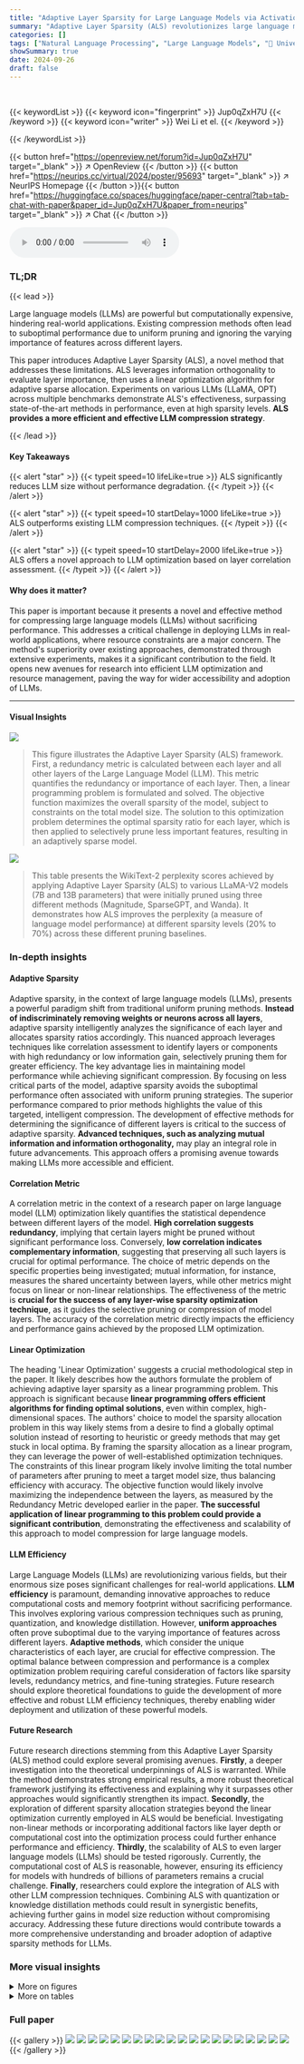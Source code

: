 ```yaml
---
title: "Adaptive Layer Sparsity for Large Language Models via Activation Correlation Assessment"
summary: "Adaptive Layer Sparsity (ALS) revolutionizes large language model (LLM) compression by intelligently pruning less important layers, achieving significant size reduction without performance loss.  It o..."
categories: []
tags: ["Natural Language Processing", "Large Language Models", "🏢 University of Birmingham",]
showSummary: true
date: 2024-09-26
draft: false
---
```


<br>

{{< keywordList >}}
{{< keyword icon="fingerprint" >}} Jup0qZxH7U {{< /keyword >}}
{{< keyword icon="writer" >}} Wei Li et el. {{< /keyword >}}
 
{{< /keywordList >}}

{{< button href="https://openreview.net/forum?id=Jup0qZxH7U" target="_blank" >}}
↗ OpenReview
{{< /button >}}
{{< button href="https://neurips.cc/virtual/2024/poster/95693" target="_blank" >}}
↗ NeurIPS Homepage
{{< /button >}}{{< button href="https://huggingface.co/spaces/huggingface/paper-central?tab=tab-chat-with-paper&paper_id=Jup0qZxH7U&paper_from=neurips" target="_blank" >}}
↗ Chat
{{< /button >}}



<audio controls>
    <source src="https://ai-paper-reviewer.com/Jup0qZxH7U/podcast.wav" type="audio/wav">
    Your browser does not support the audio element.
</audio>


### TL;DR


{{< lead >}}

Large language models (LLMs) are powerful but computationally expensive, hindering real-world applications.  Existing compression methods often lead to suboptimal performance due to uniform pruning and ignoring the varying importance of features across different layers.

This paper introduces Adaptive Layer Sparsity (ALS), a novel method that addresses these limitations. ALS leverages information orthogonality to evaluate layer importance, then uses a linear optimization algorithm for adaptive sparse allocation. Experiments on various LLMs (LLaMA, OPT) across multiple benchmarks demonstrate ALS's effectiveness, surpassing state-of-the-art methods in performance, even at high sparsity levels. **ALS provides a more efficient and effective LLM compression strategy**.

{{< /lead >}}


#### Key Takeaways

{{< alert "star" >}}
{{< typeit speed=10 lifeLike=true >}} ALS significantly reduces LLM size without performance degradation. {{< /typeit >}}
{{< /alert >}}

{{< alert "star" >}}
{{< typeit speed=10 startDelay=1000 lifeLike=true >}} ALS outperforms existing LLM compression techniques. {{< /typeit >}}
{{< /alert >}}

{{< alert "star" >}}
{{< typeit speed=10 startDelay=2000 lifeLike=true >}} ALS offers a novel approach to LLM optimization based on layer correlation assessment. {{< /typeit >}}
{{< /alert >}}

#### Why does it matter?
This paper is important because it presents a novel and effective method for compressing large language models (LLMs) without sacrificing performance. This addresses a critical challenge in deploying LLMs in real-world applications, where resource constraints are a major concern. The method's superiority over existing approaches, demonstrated through extensive experiments, makes it a significant contribution to the field.  It opens new avenues for research into efficient LLM optimization and resource management, paving the way for wider accessibility and adoption of LLMs.

------
#### Visual Insights



![](https://ai-paper-reviewer.com/Jup0qZxH7U/figures_1_1.jpg)

> This figure illustrates the Adaptive Layer Sparsity (ALS) framework.  First, a redundancy metric is calculated between each layer and all other layers of the Large Language Model (LLM). This metric quantifies the redundancy or importance of each layer.  Then, a linear programming problem is formulated and solved. The objective function maximizes the overall sparsity of the model, subject to constraints on the total model size. The solution to this optimization problem determines the optimal sparsity ratio for each layer, which is then applied to selectively prune less important features, resulting in an adaptively sparse model.





![](https://ai-paper-reviewer.com/Jup0qZxH7U/tables_6_1.jpg)

> This table presents the WikiText-2 perplexity scores achieved by applying Adaptive Layer Sparsity (ALS) to various LLaMA-V2 models (7B and 13B parameters) that were initially pruned using three different methods (Magnitude, SparseGPT, and Wanda).  It demonstrates how ALS improves the perplexity (a measure of language model performance) at different sparsity levels (20% to 70%) across these different pruning baselines.





### In-depth insights


#### Adaptive Sparsity
Adaptive sparsity, in the context of large language models (LLMs), presents a powerful paradigm shift from traditional uniform pruning methods.  **Instead of indiscriminately removing weights or neurons across all layers**, adaptive sparsity intelligently analyzes the significance of each layer and allocates sparsity ratios accordingly. This nuanced approach leverages techniques like correlation assessment to identify layers or components with high redundancy or low information gain, selectively pruning them for greater efficiency.  The key advantage lies in maintaining model performance while achieving significant compression.  By focusing on less critical parts of the model, adaptive sparsity avoids the suboptimal performance often associated with uniform pruning strategies.  The superior performance compared to prior methods highlights the value of this targeted, intelligent compression.  The development of effective methods for determining the significance of different layers is critical to the success of adaptive sparsity.  **Advanced techniques, such as analyzing mutual information and information orthogonality,** may play an integral role in future advancements. This approach offers a promising avenue towards making LLMs more accessible and efficient.

#### Correlation Metric
A correlation metric in the context of a research paper on large language model (LLM) optimization likely quantifies the statistical dependence between different layers of the model.  **High correlation suggests redundancy**, implying that certain layers might be pruned without significant performance loss. Conversely, **low correlation indicates complementary information**, suggesting that preserving all such layers is crucial for optimal performance.  The choice of metric depends on the specific properties being investigated; mutual information, for instance, measures the shared uncertainty between layers, while other metrics might focus on linear or non-linear relationships.  The effectiveness of the metric is **crucial for the success of any layer-wise sparsity optimization technique**, as it guides the selective pruning or compression of model layers. The accuracy of the correlation metric directly impacts the efficiency and performance gains achieved by the proposed LLM optimization.

#### Linear Optimization
The heading 'Linear Optimization' suggests a crucial methodological step in the paper.  It likely describes how the authors formulate the problem of achieving adaptive layer sparsity as a linear programming problem. This approach is significant because **linear programming offers efficient algorithms for finding optimal solutions**, even within complex, high-dimensional spaces. The authors' choice to model the sparsity allocation problem in this way likely stems from a desire to find a globally optimal solution instead of resorting to heuristic or greedy methods that may get stuck in local optima.  By framing the sparsity allocation as a linear program, they can leverage the power of well-established optimization techniques. The constraints of this linear program likely involve limiting the total number of parameters after pruning to meet a target model size, thus balancing efficiency with accuracy.  The objective function would likely involve maximizing the independence between the layers, as measured by the Redundancy Metric developed earlier in the paper. **The successful application of linear programming to this problem could provide a significant contribution**, demonstrating the effectiveness and scalability of this approach to model compression for large language models.

#### LLM Efficiency
Large Language Models (LLMs) are revolutionizing various fields, but their enormous size poses significant challenges for real-world applications.  **LLM efficiency** is paramount, demanding innovative approaches to reduce computational costs and memory footprint without sacrificing performance.  This involves exploring various compression techniques such as pruning, quantization, and knowledge distillation.  However, **uniform approaches** often prove suboptimal due to the varying importance of features across different layers.  **Adaptive methods**, which consider the unique characteristics of each layer, are crucial for effective compression.  The optimal balance between compression and performance is a complex optimization problem requiring careful consideration of factors like sparsity levels, redundancy metrics, and fine-tuning strategies.  Future research should explore theoretical foundations to guide the development of more effective and robust LLM efficiency techniques, thereby enabling wider deployment and utilization of these powerful models.

#### Future Research
Future research directions stemming from this Adaptive Layer Sparsity (ALS) method could explore several promising avenues. **Firstly**, a deeper investigation into the theoretical underpinnings of ALS is warranted. While the method demonstrates strong empirical results, a more robust theoretical framework justifying its effectiveness and explaining why it surpasses other approaches would significantly strengthen its impact.  **Secondly**, the exploration of different sparsity allocation strategies beyond the linear optimization currently employed in ALS would be beneficial. Investigating non-linear methods or incorporating additional factors like layer depth or computational cost into the optimization process could further enhance performance and efficiency. **Thirdly**, the scalability of ALS to even larger language models (LLMs) should be tested rigorously.  Currently, the computational cost of ALS is reasonable, however, ensuring its efficiency for models with hundreds of billions of parameters remains a crucial challenge. **Finally**,  researchers could explore the integration of ALS with other LLM compression techniques. Combining ALS with quantization or knowledge distillation methods could result in synergistic benefits, achieving further gains in model size reduction without compromising accuracy.  Addressing these future directions would contribute towards a more comprehensive understanding and broader adoption of adaptive sparsity methods for LLMs.


### More visual insights

<details>
<summary>More on figures
</summary>


![](https://ai-paper-reviewer.com/Jup0qZxH7U/figures_9_1.jpg)

> This figure presents three subplots visualizing the impact of different factors on the performance of the language model. (a) shows how perplexity decreases slightly as the amount of calibration data increases; (b) illustrates the model's stable performance when pruning bounds are between 30% and 70%; and (c) demonstrates that higher redundancy metrics correlate with lower performance.


![](https://ai-paper-reviewer.com/Jup0qZxH7U/figures_19_1.jpg)

> This figure visualizes the correlation matrices obtained by solving the problem under different experimental settings. It shows the heatmaps of the Redundancy Metric (RM) for various LLMs (LLaMA-V1 7B, 13B, 30B, 65B; LLaMA-V2 7B, 13B, 70B; LLaMA-V3 8B) at different sparsity levels (50% for the first set of models, and various levels for the second set of models). The color intensity represents the redundancy between layers, with darker colors indicating higher redundancy.


![](https://ai-paper-reviewer.com/Jup0qZxH7U/figures_20_1.jpg)

> This figure visualizes the correlation matrices obtained by solving the redundancy problem using the proposed method for different LLMs at various sparsity levels.  Specifically, it showcases heatmaps representing the Redundancy Metric (RM) for different models, illustrating the correlation between layers.  The color intensity in the heatmaps indicates the level of redundancy, with darker shades representing higher redundancy and lighter shades representing lower redundancy.


![](https://ai-paper-reviewer.com/Jup0qZxH7U/figures_20_2.jpg)

> This figure visualizes the correlation matrices obtained by solving the linear programming problem in the ALS method, showing the redundancy among layers in different LLMs at various sparsity levels (50% for LLaMA-V1/V2/V3 and various levels for LLaMA-V2 7B/13B). The heatmaps represent the Redundancy Metric (RM), with darker colors indicating higher redundancy between layers. The figure aims to illustrate how the proposed ALS method effectively allocates sparsity ratios across different layers based on their redundancy, achieving fine-grained optimization of LLMs.


![](https://ai-paper-reviewer.com/Jup0qZxH7U/figures_21_1.jpg)

> This figure visualizes the sparsity ratio allocation across different layers of LLAMA-V2 7B and 13B models at various sparsity levels (30%, 40%, 50%, 60%, 70%).  Each sub-figure represents a specific model and sparsity level, showing the allocated sparsity ratio for each layer (Q, K, V, O, gate, up, down) using a color gradient.  The color intensity represents the sparsity ratio, with darker shades indicating higher sparsity.


![](https://ai-paper-reviewer.com/Jup0qZxH7U/figures_21_2.jpg)

> The figure shows the result of an experiment on the impact of granularity on perplexity (PPL) in the LLAMA-V2 7B model.  Initially, PPL remains relatively constant for granularities of 0.1 and 0.5. It then decreases to 9.86 at a granularity of 1 and further to 9.67 at a granularity of 5. Beyond this point, the smoothed curve shows a subsequent rise in PPL, indicating that excessively high granularity may negatively impact model performance.  This illustrates a necessary balance in optimizing granularity to minimize PPL and enhance model accuracy and efficiency.


![](https://ai-paper-reviewer.com/Jup0qZxH7U/figures_22_1.jpg)

> This figure compares two different decreasing functions used in the paper's Adaptive Layer Sparsity (ALS) method. The x-axis represents the sum of redundancy metrics between a layer and other layers.  The y-axis represents the importance factor (wi) calculated by each function.  The original expression shows a steeper decline, suggesting a more aggressive reduction in importance as redundancy increases. The modified expression exhibits a gentler decrease, which might offer a more balanced adjustment to sparsity ratios across layers. This choice of functions impacts the distribution of sparsity across the layers of the language model and is a crucial element of the ALS algorithm.


![](https://ai-paper-reviewer.com/Jup0qZxH7U/figures_22_2.jpg)

> This figure compares two different decreasing functions used in the Adaptive Layer Sparsity (ALS) method for allocating sparsity ratios across layers.  The original expression,  ωi = exp(−(∑j≠iRM(xi,xj)−1)), is compared against a modified expression. The x-axis represents the sum of redundancy metrics (RM) between a given layer and other layers, while the y-axis represents the resulting importance weight (ωi) for that layer.  The plot shows how the different functions transform the redundancy values into importance weights, highlighting the impact of the function choice on the sparsity allocation.


![](https://ai-paper-reviewer.com/Jup0qZxH7U/figures_23_1.jpg)

> This figure shows the error bars for the accuracy of seven zero-shot tasks using the LLaMA-V2 7B model with 50% sparsity. The error bars represent the standard deviation of multiple runs of the experiments, providing a measure of the variability in the results.  The tasks are winogrande, piqa, openbookqa, hellaswag, boolq, arc-easy, arc-challenge, and rte.  The different colored bars represent the different pruning methods: Magnitude, Magnitude with ALS, SparseGPT, SparseGPT with ALS, Wanda, and Wanda with ALS.


![](https://ai-paper-reviewer.com/Jup0qZxH7U/figures_24_1.jpg)

> This figure presents the results of three experiments evaluating different aspects of the proposed Adaptive Layer Sparsity (ALS) method. (a) shows that increasing the amount of calibration data leads to a small decrease in perplexity (PPL), demonstrating the robustness of ALS. (b) shows that model performance is stable when the pruning bounds are set between 30% and 70%, which is a practical range for efficient pruning. (c) demonstrates a negative correlation between model redundancy and PPL, suggesting that minimizing redundancy is essential for improving the model's performance.


![](https://ai-paper-reviewer.com/Jup0qZxH7U/figures_24_2.jpg)

> This figure presents the results of three experiments analyzing the impact of different factors on the performance of the proposed Adaptive Layer Sparsity (ALS) method.  (a) shows the relationship between the amount of calibration data used and the perplexity (PPL) score, indicating a slight improvement with increased data but a limited effect. (b) demonstrates the relative stability of model performance across a range of pruning bounds (30% to 70%), suggesting the robustness of the method. (c) illustrates a negative correlation between model redundancy (measured using the Redundancy Metric or RM) and model performance (PPL), highlighting that minimizing redundancy leads to improved performance.


</details>




<details>
<summary>More on tables
</summary>


![](https://ai-paper-reviewer.com/Jup0qZxH7U/tables_6_2.jpg)
> This table presents the WikiText-2 perplexity scores achieved by different sparse language models (LLaMA-V1, LLaMA-V2, LLaMA-V3, and OPT) at a 50% sparsity rate.  The models were pruned using three different methods: Magnitude, SparseGPT, and Wanda.  The table shows the perplexity of each model before and after applying the Adaptive Layer Sparsity (ALS) method, illustrating the impact of ALS on model performance. 

![](https://ai-paper-reviewer.com/Jup0qZxH7U/tables_7_1.jpg)
> This table presents the average accuracy across seven zero-shot tasks for various LLMs (LLaMA-V1, LLaMA-V2, LLaMA-V3, and OPT) at a 50% sparsity rate.  The results are compared across different pruning methods (Dense, Magnitude, Magnitude w. ALS, SparseGPT, SparseGPT w. ALS, Wanda, and Wanda w. ALS).  The table shows the impact of the ALS method on the accuracy of sparse LLMs.

![](https://ai-paper-reviewer.com/Jup0qZxH7U/tables_7_2.jpg)
> This table presents the average accuracy across seven zero-shot tasks for various large language models (LLMs) at 50% sparsity.  It compares the performance of different pruning methods (Magnitude, SparseGPT, Wanda) with and without the Adaptive Layer Sparsity (ALS) approach.  The results show the impact of ALS on the performance of different LLMs under the condition of high sparsity.

![](https://ai-paper-reviewer.com/Jup0qZxH7U/tables_8_1.jpg)
> This table presents the WikiText-2 perplexity results for various large language models (LLMs) after applying adaptive layer sparsity (ALS) at a 50% sparsity rate.  It compares the performance of ALS against three baseline pruning methods (Magnitude, SparseGPT, and Wanda) across different LLM sizes and architectures, showcasing the impact of ALS on perplexity scores.

![](https://ai-paper-reviewer.com/Jup0qZxH7U/tables_8_2.jpg)
> This table presents the results of an ablation study that investigates the impact of different feature choices (input, output, gate) on the performance of the model in terms of perplexity (PPL) on the WikiText-2 dataset and accuracy (ACC) on zero-shot tasks.  It shows how the choice of features affects the model's ability to learn representations and generalize to new tasks.

![](https://ai-paper-reviewer.com/Jup0qZxH7U/tables_8_3.jpg)
> This table presents the results of an ablation study on the impact of feature and weight normalization on the performance of the proposed method.  It compares the WikiText-2 perplexity (PPL) and average accuracy (ACC) across three different settings: using no normalization (Vanilla), normalizing only features (Feature-Norm), and normalizing both features and weights (Feature-Norm+Weight-Norm).  The results show that applying feature and weight normalization leads to improvements in accuracy, while perplexity remains relatively stable.

![](https://ai-paper-reviewer.com/Jup0qZxH7U/tables_9_1.jpg)
> This table presents the WikiText-2 perplexity scores achieved by the Wanda model with and without ALS (Adaptive Layer Sparsity) and OWL (Outlier Weighed Layerwise Sparsity) at different sparsity levels (50%, 2:4, 4:8).  It demonstrates the comparative performance of these different sparsity allocation methods on a specific LLM model and benchmark dataset, highlighting the effectiveness of ALS.

![](https://ai-paper-reviewer.com/Jup0qZxH7U/tables_17_1.jpg)
> This table presents the average accuracy across seven zero-shot tasks for various large language models (LLMs) at 50% sparsity.  The models include different versions of LLaMA and OPT, each pruned using different methods (Magnitude, SparseGPT, Wanda) with and without the Adaptive Layer Sparsity (ALS) method. The table allows for comparison of the performance impact of ALS across different LLMs and pruning techniques.

![](https://ai-paper-reviewer.com/Jup0qZxH7U/tables_17_2.jpg)
> This table presents the average accuracy across seven zero-shot tasks for various large language models (LLMs) at 50% sparsity.  The results compare the performance of different pruning methods (Magnitude, SparseGPT, Wanda) both with and without the Adaptive Layer Sparsity (ALS) technique. This allows for a direct comparison of the effectiveness of ALS in improving the performance of sparse LLMs.

![](https://ai-paper-reviewer.com/Jup0qZxH7U/tables_17_3.jpg)
> This table presents the average accuracy across seven zero-shot tasks for various LLMs (LLaMA-V1, LLaMA-V2, LLaMA-V3, and OPT) at a 50% sparsity level.  It compares the performance of different pruning methods (Dense, Magnitude, Magnitude w. ALS, SparseGPT, SparseGPT w. ALS, Wanda, and Wanda w. ALS).  The results show the impact of the Adaptive Layer Sparsity (ALS) method on improving the accuracy of sparse LLMs. 

![](https://ai-paper-reviewer.com/Jup0qZxH7U/tables_18_1.jpg)
> This table presents the WikiText-2 perplexity results for several large language models (LLMs) at a 50% sparsity rate.  Different pruning methods (Magnitude, SparseGPT, Wanda) were used, and the results both with and without the Adaptive Layer Sparsity (ALS) method are shown. This allows for a comparison of the effectiveness of ALS across different LLMs and base pruning techniques.

![](https://ai-paper-reviewer.com/Jup0qZxH7U/tables_18_2.jpg)
> This table presents the WikiText-2 perplexity results for the LLaMA-V2 7B and 13B models at various sparsity levels (20% to 70%).  It compares the performance of ALS against three baseline methods (Magnitude, SparseGPT, and Wanda) both with and without the ALS method applied. The table shows how the perplexity changes across different sparsity levels and methods, demonstrating ALS's effectiveness in maintaining performance even with high sparsity.

![](https://ai-paper-reviewer.com/Jup0qZxH7U/tables_19_1.jpg)
> This table presents the WikiText-2 perplexity scores achieved by applying Adaptive Layer Sparsity (ALS) to the LLaMA-V2 7B and 13B models which were previously pruned using three different methods: Magnitude, SparseGPT, and Wanda. The table shows the perplexity at varying sparsity levels (20%, 30%, 40%, 50%, 60%, 70%).  For each sparsity level and pruning method, the table presents the perplexity before and after applying ALS, demonstrating the effectiveness of ALS in improving the performance of sparse LLMs.

![](https://ai-paper-reviewer.com/Jup0qZxH7U/tables_23_1.jpg)
> This table presents the WikiText-2 perplexity scores achieved by the Adaptive Layer Sparsity (ALS) method at different sparsity levels (20% to 70%) when applied to the LLaMA-V2 7B and 13B models.  For comparison, the perplexity results using three other methods (Magnitude, SparseGPT, and Wanda) are also shown, both with and without ALS. The table highlights the effectiveness of ALS in maintaining low perplexity even at high sparsity levels. 

</details>




### Full paper

{{< gallery >}}
<img src="https://ai-paper-reviewer.com/Jup0qZxH7U/1.png" class="grid-w50 md:grid-w33 xl:grid-w25" />
<img src="https://ai-paper-reviewer.com/Jup0qZxH7U/2.png" class="grid-w50 md:grid-w33 xl:grid-w25" />
<img src="https://ai-paper-reviewer.com/Jup0qZxH7U/3.png" class="grid-w50 md:grid-w33 xl:grid-w25" />
<img src="https://ai-paper-reviewer.com/Jup0qZxH7U/4.png" class="grid-w50 md:grid-w33 xl:grid-w25" />
<img src="https://ai-paper-reviewer.com/Jup0qZxH7U/5.png" class="grid-w50 md:grid-w33 xl:grid-w25" />
<img src="https://ai-paper-reviewer.com/Jup0qZxH7U/6.png" class="grid-w50 md:grid-w33 xl:grid-w25" />
<img src="https://ai-paper-reviewer.com/Jup0qZxH7U/7.png" class="grid-w50 md:grid-w33 xl:grid-w25" />
<img src="https://ai-paper-reviewer.com/Jup0qZxH7U/8.png" class="grid-w50 md:grid-w33 xl:grid-w25" />
<img src="https://ai-paper-reviewer.com/Jup0qZxH7U/9.png" class="grid-w50 md:grid-w33 xl:grid-w25" />
<img src="https://ai-paper-reviewer.com/Jup0qZxH7U/10.png" class="grid-w50 md:grid-w33 xl:grid-w25" />
<img src="https://ai-paper-reviewer.com/Jup0qZxH7U/11.png" class="grid-w50 md:grid-w33 xl:grid-w25" />
<img src="https://ai-paper-reviewer.com/Jup0qZxH7U/12.png" class="grid-w50 md:grid-w33 xl:grid-w25" />
<img src="https://ai-paper-reviewer.com/Jup0qZxH7U/13.png" class="grid-w50 md:grid-w33 xl:grid-w25" />
<img src="https://ai-paper-reviewer.com/Jup0qZxH7U/14.png" class="grid-w50 md:grid-w33 xl:grid-w25" />
<img src="https://ai-paper-reviewer.com/Jup0qZxH7U/15.png" class="grid-w50 md:grid-w33 xl:grid-w25" />
<img src="https://ai-paper-reviewer.com/Jup0qZxH7U/16.png" class="grid-w50 md:grid-w33 xl:grid-w25" />
<img src="https://ai-paper-reviewer.com/Jup0qZxH7U/17.png" class="grid-w50 md:grid-w33 xl:grid-w25" />
<img src="https://ai-paper-reviewer.com/Jup0qZxH7U/18.png" class="grid-w50 md:grid-w33 xl:grid-w25" />
<img src="https://ai-paper-reviewer.com/Jup0qZxH7U/19.png" class="grid-w50 md:grid-w33 xl:grid-w25" />
<img src="https://ai-paper-reviewer.com/Jup0qZxH7U/20.png" class="grid-w50 md:grid-w33 xl:grid-w25" />
{{< /gallery >}}